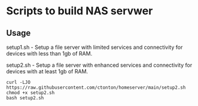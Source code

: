 # Scripts to build NAS servwer

## Usage

setup1.sh - Setup a file server with limited services and connectivity for devices with less than 1gb of RAM.

setup2.sh - Setup a file server with enhanced services and connectivity for devices with at least 1gb of RAM.

```shell
curl -LJO https://raw.githubusercontent.com/ctonton/homeserver/main/setup2.sh
chmod +x setup2.sh
bash setup2.sh
```
